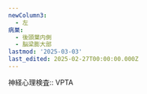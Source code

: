```yaml
---
newColumn3:
  - 左
病巣:
  - 後頭葉内側
  - 脳梁膨大部
lastmod: '2025-03-03'
last_edited: 2025-02-27T00:00:00.000Z
---
```


神経心理検査:: VPTA
